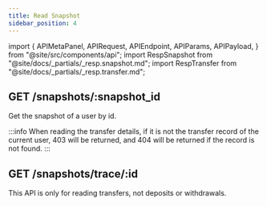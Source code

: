```yaml
---
title: Read Snapshot
sidebar_position: 4
---
```


import {
  APIMetaPanel,
  APIRequest,
  APIEndpoint,
  APIParams,
  APIPayload,
} from "@site/src/components/api";
import RespSnapshot from "@site/docs/_partials/_resp.snapshot.md";
import RespTransfer from "@site/docs/_partials/_resp.transfer.md";

## GET /snapshots/:snapshot_id

Get the snapshot of a user by id.

:::info
When reading the transfer details, if it is not the transfer record of the current user, 403 will be returned, and 404 will be returned if the record is not found.
:::

<APIEndpoint url="/snapshots/:snapshot_id" />

<APIMetaPanel scope="SNAPSHOTS:READ" scopeNote="" />

<APIParams
  p-snapshot_id="the snapshot's id which you are getting"
  p-snapshot_id-required={true}
/>

<APIRequest
  title="Read Snapshot"
  url="/snapshots/8f5b244e-cf86-4374-8eaa-c551fd70cd83"
/>

<RespSnapshot />


## GET /snapshots/trace/:id

This API is only for reading transfers, not deposits or withdrawals.

<APIRequest
  title="Read Transfer"
  method="GET"
  url="/transfers/trace/7c67e8e8-b142-488b-80a3-61d4d29c90bf"
/>

<RespTransfer />

